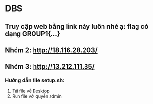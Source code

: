 # DBS
## Truy cập web bằng link này luôn nhé ạ: flag có dạng GROUP1{...}
## Nhóm 2: http://18.116.28.203/ 
## Nhóm 3: http://13.212.111.35/

### Hướng dẫn file setup.sh: 
1. Tải file về Desktop
2. Run file với quyền admin
